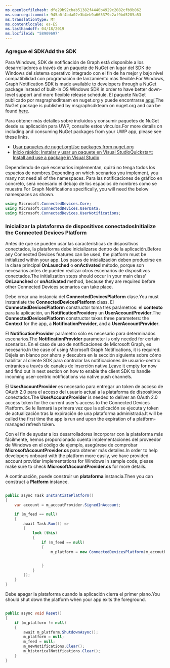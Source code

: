 ```yaml
---
ms.openlocfilehash: dfe29b92cbab51382f4440b4929c2082cfb9b062
ms.sourcegitcommit: 945a0f4bda02e3b4eb9a665379c2af9bd5285a53
ms.translationtype: MT
ms.contentlocale: es-ES
ms.lasthandoff: 04/18/2019
ms.locfileid: "58909697"
---
```

### <a name="add-the-sdk"></a><span data-ttu-id="7e9ba-101">Agregue el SDK</span><span class="sxs-lookup"><span data-stu-id="7e9ba-101">Add the SDK</span></span>

<span data-ttu-id="7e9ba-102">Para Windows, SDK de notificación de Graph está disponible a los desarrolladores a través de un paquete de NuGet en lugar del SDK de Windows del sistema operativo integrado con el fin de ha mejor y bajo nivel compatibilidad con programación de lanzamiento más flexible.</span><span class="sxs-lookup"><span data-stu-id="7e9ba-102">For Windows, Graph Notification SDK is made available to developers through a NuGet package instead of built-in OS Windows SDK in order to have better down-level support and more flexible release schedule.</span></span> <span data-ttu-id="7e9ba-103">El paquete NuGet publicado por msgraphsdkteam en nuget.org y puede encontrarse [aquí](https://www.nuget.org/profiles/msgraphsdkteam).</span><span class="sxs-lookup"><span data-stu-id="7e9ba-103">The NuGet package is published by msgraphsdkteam on nuget.org and can be found [here](https://www.nuget.org/profiles/msgraphsdkteam).</span></span> 

<span data-ttu-id="7e9ba-104">Para obtener más detalles sobre incluidos y consumir paquetes de NuGet desde su aplicación para UWP, consulte estos vínculos.</span><span class="sxs-lookup"><span data-stu-id="7e9ba-104">For more details on including and consuming NuGet packages from your UWP app, please see these links.</span></span> 
* [<span data-ttu-id="7e9ba-105">Usar paquetes de nuget.org</span><span class="sxs-lookup"><span data-stu-id="7e9ba-105">Use packages from nuget.org</span></span>](https://docs.microsoft.com/en-us/azure/devops/artifacts/nuget/upstream-sources?view=vsts&tabs=new-nav)
* [<span data-ttu-id="7e9ba-106">Inicio rápido: Instalar y usar un paquete en Visual Studio</span><span class="sxs-lookup"><span data-stu-id="7e9ba-106">Quickstart: Install and use a package in Visual Studio</span></span>](https://docs.microsoft.com/en-us/nuget/quickstart/install-and-use-a-package-in-visual-studio)




<span data-ttu-id="7e9ba-107">Dependiendo de qué escenarios implementan, quizá no tenga todos los espacios de nombres.</span><span class="sxs-lookup"><span data-stu-id="7e9ba-107">Depending on which scenarios you implement, you many not need all of the namespaces.</span></span> <span data-ttu-id="7e9ba-108">Para las notificaciones de gráfico en concreto, será necesario el debajo de los espacios de nombres como se muestra.</span><span class="sxs-lookup"><span data-stu-id="7e9ba-108">For Graph Notifications specifically, you will need the below namespaces as shown.</span></span>


```C#
using Microsoft.ConnectedDevices.Core;
using Microsoft.ConnectedDevices.UserData;
using Microsoft.ConnectedDevices.UserNotifications;

```


### <a name="initialize-the-connected-devices-platform"></a><span data-ttu-id="7e9ba-109">Inicializar la plataforma de dispositivos conectados</span><span class="sxs-lookup"><span data-stu-id="7e9ba-109">Initialize the Connected Devices Platform</span></span>

<span data-ttu-id="7e9ba-110">Antes de que se pueden usar las características de dispositivos conectados, la plataforma debe inicializarse dentro de la aplicación.</span><span class="sxs-lookup"><span data-stu-id="7e9ba-110">Before any Connected Devices features can be used, the platform must be initialized within your app.</span></span> <span data-ttu-id="7e9ba-111">Los pasos de inicialización deben producirse en la clase principal **OnLaunched** o **onActivated** método, porque son necesarios antes de pueden realizar otros escenarios de dispositivos conectados.</span><span class="sxs-lookup"><span data-stu-id="7e9ba-111">The initialization steps should occur in your main class' **OnLaunched** or **onActivated** method, because they are required before other Connected Devices scenarios can take place.</span></span> 

<span data-ttu-id="7e9ba-112">Debe crear una instancia del **ConnectedDevicesPlatform** clase.</span><span class="sxs-lookup"><span data-stu-id="7e9ba-112">You must instantiate the **ConnectedDevicesPlatform** class.</span></span> <span data-ttu-id="7e9ba-113">El **ConnectedDevicesPlatform** constructor toma tres parámetros: el **contexto** para la aplicación, un **NotificationProvider**y un  **UserAccountProvider**.</span><span class="sxs-lookup"><span data-stu-id="7e9ba-113">The **ConnectedDevicesPlatform** constructor takes three parameters: the **Context** for the app, a **NotificationProvider**, and a **UserAccountProvider**.</span></span>

<span data-ttu-id="7e9ba-114">El **NotificationProvider** parámetro sólo es necesario para determinados escenarios.</span><span class="sxs-lookup"><span data-stu-id="7e9ba-114">The **NotificationProvider** parameter is only needed for certain scenarios.</span></span> <span data-ttu-id="7e9ba-115">En el caso de uso de notificaciones de Microsoft Graph, es necesario.</span><span class="sxs-lookup"><span data-stu-id="7e9ba-115">In the case of using Microsoft Graph Notifications, it is required.</span></span> <span data-ttu-id="7e9ba-116">Déjela en blanco por ahora y descubra en la sección siguiente sobre cómo habilitar al cliente SDK para controlar las notificaciones de usuario-centric entrantes a través de canales de inserción nativa.</span><span class="sxs-lookup"><span data-stu-id="7e9ba-116">Leave it empty for now and find out in next section on how to enable the client SDK to handle incoming user-centric notifications via native push channels.</span></span>

<span data-ttu-id="7e9ba-117">El **UserAccountProvider** es necesario para entregar un token de acceso de OAuth 2.0 para el acceso del usuario actual a la plataforma de dispositivos conectados.</span><span class="sxs-lookup"><span data-stu-id="7e9ba-117">The **UserAccountProvider** is needed to deliver an OAuth 2.0 access token for the current user's access to the Connected Devices Platform.</span></span> <span data-ttu-id="7e9ba-118">Se le llamará la primera vez que la aplicación se ejecuta y token de actualización tras la expiración de una plataforma administrada.</span><span class="sxs-lookup"><span data-stu-id="7e9ba-118">It will be called the first time the app is run and upon the expiration of a platform-managed refresh token.</span></span> 

<span data-ttu-id="7e9ba-119">Con el fin de ayudar a los desarrolladores incorporar con la plataforma más fácilmente, hemos proporcionado cuenta implementaciones del proveedor de Windows en el código de ejemplo, asegúrese de comprobar **MicrosoftAccountProvider.cs** para obtener más detalles.</span><span class="sxs-lookup"><span data-stu-id="7e9ba-119">In order to help developers onboard with the platform more easily, we have provided account provider implementations for Windows in sample code, please make sure to check **MicrosoftAccountProvider.cs** for more details.</span></span> 

<span data-ttu-id="7e9ba-120">A continuación, puede construir un **plataforma** instancia.</span><span class="sxs-lookup"><span data-stu-id="7e9ba-120">Then you can construct a **Platform** instance.</span></span> 

```C#

public async Task InstantiatePlatform()
{
    var account = m_accoutProvider.SignedInAccount;

    if (m_feed == null)
    {
        await Task.Run(() =>
        {
            lock (this)
            {
                if (m_feed == null)
                {
                    m_platform = new ConnectedDevicesPlatform(m_accoutProvider, this);


                }
            }
        });
    }
}

```

<span data-ttu-id="7e9ba-121">Debe apagar la plataforma cuando la aplicación cierra el primer plano.</span><span class="sxs-lookup"><span data-stu-id="7e9ba-121">You should shut down the platform when your app exits the foreground.</span></span>

```C#

public async void Reset()
{
    if (m_platform != null)
    {
        await m_platform.ShutdownAsync();
        m_platform = null;
        m_feed = null;
        m_newNotifications.Clear();
        m_historicalNotifications.Clear();
    }
}

```
